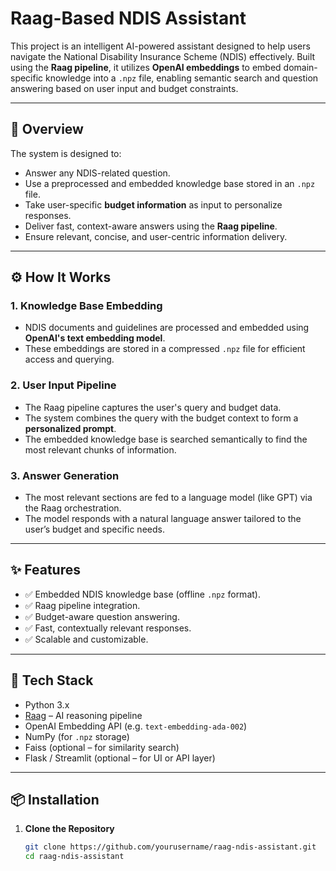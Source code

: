 # Raag-Based NDIS Assistant

This project is an intelligent AI-powered assistant designed to help users navigate the National Disability Insurance Scheme (NDIS) effectively. Built using the **Raag pipeline**, it utilizes **OpenAI embeddings** to embed domain-specific knowledge into a `.npz` file, enabling semantic search and question answering based on user input and budget constraints.

---

## 🧠 Overview

The system is designed to:

- Answer any NDIS-related question.
- Use a preprocessed and embedded knowledge base stored in an `.npz` file.
- Take user-specific **budget information** as input to personalize responses.
- Deliver fast, context-aware answers using the **Raag pipeline**.
- Ensure relevant, concise, and user-centric information delivery.

---

## ⚙️ How It Works

### 1. Knowledge Base Embedding

- NDIS documents and guidelines are processed and embedded using **OpenAI's text embedding model**.
- These embeddings are stored in a compressed `.npz` file for efficient access and querying.

### 2. User Input Pipeline

- The Raag pipeline captures the user's query and budget data.
- The system combines the query with the budget context to form a **personalized prompt**.
- The embedded knowledge base is searched semantically to find the most relevant chunks of information.

### 3. Answer Generation

- The most relevant sections are fed to a language model (like GPT) via the Raag orchestration.
- The model responds with a natural language answer tailored to the user’s budget and specific needs.

---

## ✨ Features

- ✅ Embedded NDIS knowledge base (offline `.npz` format).
- ✅ Raag pipeline integration.
- ✅ Budget-aware question answering.
- ✅ Fast, contextually relevant responses.
- ✅ Scalable and customizable.

---

## 🧰 Tech Stack

- Python 3.x
- [Raag](https://pypi.org/project/raag/) – AI reasoning pipeline
- OpenAI Embedding API (e.g. `text-embedding-ada-002`)
- NumPy (for `.npz` storage)
- Faiss (optional – for similarity search)
- Flask / Streamlit (optional – for UI or API layer)

---

## 📦 Installation

1. **Clone the Repository**
   ```bash
   git clone https://github.com/yourusername/raag-ndis-assistant.git
   cd raag-ndis-assistant